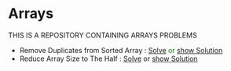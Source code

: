 # Arrays
THIS IS A REPOSITORY CONTAINING ARRAYS PROBLEMS

- Remove Duplicates from Sorted Array   :   <span style="color:green">[Solve](https://leetcode.com/problems/remove-duplicates-from-sorted-array/)  or  </span><span style="color: red">[show Solution](https://github.com/TharunMadishetti/Arrays/blob/main/RemovingDuplicatesFromSorted.java)</span>
- Reduce Array Size to The Half   :   [Solve](https://leetcode.com/problems/reduce-array-size-to-the-half/)  or  [show Solution](https://github.com/TharunMadishetti/Arrays/blob/main/HalvingArray.java)
